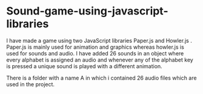 # Sound-game-using-javascript-libraries
I have made a game using two JavaScript libraries Paper.js and Howler.js . Paper.js is mainly used for animation and graphics whereas howler.js is used for sounds and audio. I have added 26 sounds in an object where every alphabet is assigned an audio and whenever any of the alphabet key is pressed a unique sound is played with a different animation.

There is a folder with a name A in which i contained 26 audio files which are used in the project.
